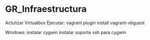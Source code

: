 # GR_Infraestructura

Actulizar Virtualbox
Ejecutar:
vagrant plugin install vagrant-vbguest

Windows:
	instalar cygwin
	instalar soporte ssh para cygwin 